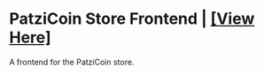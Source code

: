 # PatziCoin Store Frontend | [[View Here]](https://realmcoded.github.io/PatziCoinStore/)

A frontend for the PatziCoin store.